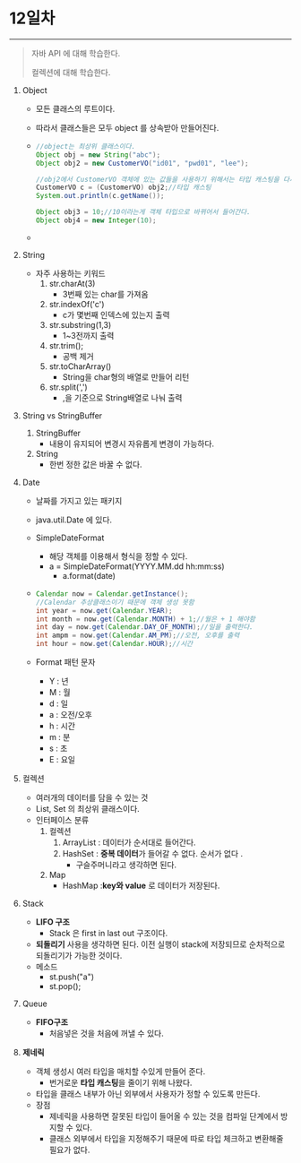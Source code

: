 # 12일차
---

> 자바 API 에 대해 학습한다. 
>
> 컬렉션에 대해 학습한다. 



1. Object

   + 모든 클래스의 루트이다.

   + 따라서 클래스들은 모두 object 를 상속받아 만들어진다. 

   + ```java
     //object는 최상위 클래스이다. 
     Object obj = new String("abc");
     Object obj2 = new CustomerVO("id01", "pwd01", "lee");
     
     //obj2에서 CustomerVO 객체에 있는 값들을 사용하기 위해서는 타입 캐스팅을 다시 해야한다. 
     CustomerVO c = (CustomerVO) obj2;//타입 캐스팅 
     System.out.println(c.getName());
     
     Object obj3 = 10;//10이라는게 객체 타입으로 바뀌어서 들어간다. 
     Object obj4 = new Integer(10);
     ```

   + 

2. String

   + 자주 사용하는 키워드
     1. str.charAt(3)
        + 3번째 있는 char를 가져옴 
     2. str.indexOf('c')
        + c가 몇번째 인덱스에 있는지 출력 
     3. str.substring(1,3)
        + 1~3전까지 출력
     4. str.trim();
        + 공백 제거
     5. str.toCharArray()
        + String을 char형의 배열로 만들어 리턴 
     6. str.split(',')
        + ,을 기준으로 String배열로 나눠 출력 

3. String vs StringBuffer

   1. StringBuffer
      + 내용이 유지되어 변경시 자유롭게 변경이 가능하다. 
   2. String 
      + 한번 정한 값은 바꿀 수 없다. 

4. Date

   + 날짜를 가지고 있는 패키지

   + java.util.Date 에 있다. 

   + SimpleDateFormat 

     + 해당 객체를 이용해서 형식을 정할 수 있다. 
     + a = SimpleDateFormat(YYYY.MM.dd  hh:mm:ss)
       + a.format(date)

   + ```java
     Calendar now = Calendar.getInstance();
     //Calendar 추상클래스이기 때문에 객체 생성 못함 
     int year = now.get(Calendar.YEAR);
     int month = now.get(Calendar.MONTH) + 1;//월은 + 1 해야함 
     int day = now.get(Calendar.DAY_OF_MONTH);//일을 출력한다. 
     int ampm = now.get(Calendar.AM_PM);//오전, 오후를 출력 
     int hour = now.get(Calendar.HOUR);//시간  
     ```

   + Format 패턴 문자

     + Y  : 년
     + M : 월
     + d : 일
     + a : 오전/오후
     + h : 시간
     + m : 분
     + s : 초 
     + E : 요일 

5. 컬렉션

   + 여러개의 데이터를 담을 수 있는 것 
   + List, Set 의 최상위 클래스이다. 
   + 인터페이스 분류
     1. 컬렉션 
        1. ArrayList : 데이터가 순서대로 들어간다. 
        2. HashSet : **중복 데이터**가 들어갈 수 없다. 순서가 없다 .
           + 구슬주머니라고 생각하면 된다. 
     2. Map 
        + HashMap :**key와 value** 로 데이터가 저장된다. 

6. Stack

   + **LIFO 구조**
     + Stack 은 first in last out 구조이다. 
   + **되돌리기** 사용을 생각하면 된다. 이전 실행이 stack에 저장되므로 순차적으로 되돌리기가 가능한 것이다. 
   + 메소드
     + st.push("a")
     + st.pop();

7. Queue

   + **FIFO구조**
     + 처음넣은 것을 처음에 꺼낼 수 있다.

8. **제네릭**

   + 객체 생성시 여러 타입을 매치할 수있게 만들어 준다.
     + 번거로운 **타입 캐스팅**을 줄이기 위해 나왔다. 
   + 타입을 클래스 내부가 아닌 외부에서 사용자가 정할 수 있도록 만든다. 
   + 장점
     + 제네릭을 사용하면 잘못된 타입이 들어올 수 있는 것을 컴파일 단계에서 방지할 수 있다. 
     + 클래스 외부에서 타입을 지정해주기 때문에 따로 타입 체크하고 변환해줄 필요가 없다. 
